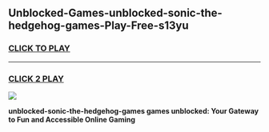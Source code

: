 
## Unblocked-Games-unblocked-sonic-the-hedgehog-games-Play-Free-s13yu
<h3>
<a href="https://premium76.site?title=unblocked-sonic-the-hedgehog-games&ref=20A">CLICK TO PLAY</a></h3>
<hr>

<h3>
<a href="https://premium76.site?title=unblocked-sonic-the-hedgehog-games&ref=20A">CLICK 2 PLAY</a>
  
</h3>

<a href="https://premium76.site?title=unblocked-sonic-the-hedgehog-games&ref=20A"><img src="https://clearcache.store/games.png"></a>


**unblocked-sonic-the-hedgehog-games games unblocked: Your Gateway to Fun and Accessible Online Gaming**
